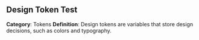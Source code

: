 ## Design Token Test 
**Category**: Tokens
**Definition**: Design tokens are variables that store design decisions, such as colors and typography.
